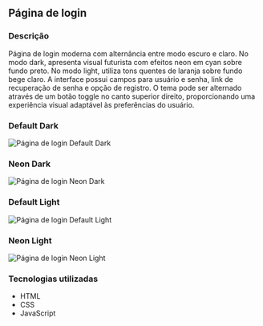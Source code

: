 ## Página de login

### Descrição

Página de login moderna com alternância entre modo escuro e claro. No modo dark, apresenta visual futurista com efeitos neon em cyan sobre fundo preto. No modo light, utiliza tons quentes de laranja sobre fundo bege claro. A interface possui campos para usuário e senha, link de recuperação de senha e opção de registro. O tema pode ser alternado através de um botão toggle no canto superior direito, proporcionando uma experiência visual adaptável às preferências do usuário.

### Default Dark
![Página de login Default Dark](https://github.com/user-attachments/assets/2239bc7b-7b97-4cdf-a1d4-2a5d16fadd60)

### Neon Dark
![Página de login Neon Dark](https://github.com/user-attachments/assets/87ab5f42-f99b-46ee-8c22-e084f9486688)

### Default Light
![Página de login Default Light](https://github.com/user-attachments/assets/888b731d-7aa5-4f51-9b52-acbc1c36d95c)

### Neon Light
![Página de login Neon Light](https://github.com/user-attachments/assets/382f9952-8e7c-40a3-8ad5-5ba033e6e61d)

### Tecnologias utilizadas

* HTML
* CSS
* JavaScript
